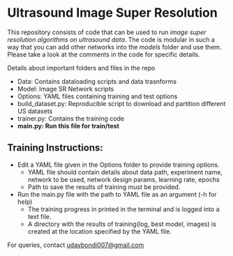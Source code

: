 # Ultrasound Image Super Resolution

This repository consists of code that can be used to run *image super resolution algorithms on ultrasound data*. The code is modular in such a way that you can add other networks into the *models* folder and use them. 
Please take a look at the comments in the code for specific details. 


Details about important folders and files in the repo
* Data: Contains dataloading scripts and data trasnforms 
* Model: Image SR Network scripts
* Options: YAML files containing training and test options
* build_dataset.py: Reproducible script to download and partition different US datasets
* trainer.py: Contains the training code
* **main.py: Run this file for train/test**
  
## Training Instructions: 

* Edit a YAML file given in the Options folder to provide training options.
  * YAML file should contain details about data path, experiment name, network to be used, network design params, learning rate, epochs 
  * Path to save the results of training must be provided. 
* Run the main.py file with the path to YAML file as an argument (-h for help)
  * The training progress in printed in the terminal and is logged into a text file. 
  * A directory with the results of training(log, best model, images) is created at the location specified by the YAML file. 
  

For queries, contact udaybondi007@gmail.com
  
